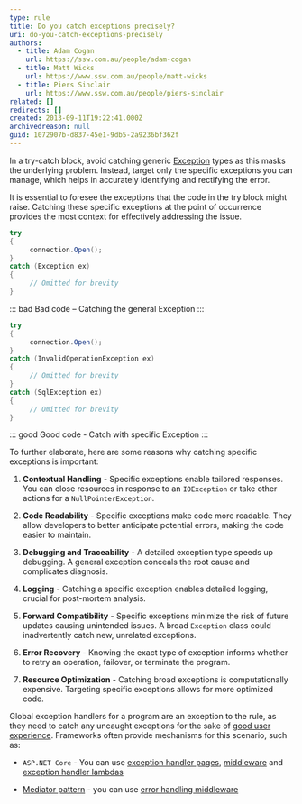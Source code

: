 ```yaml
---
type: rule
title: Do you catch exceptions precisely?
uri: do-you-catch-exceptions-precisely
authors:
  - title: Adam Cogan
    url: https://ssw.com.au/people/adam-cogan
  - title: Matt Wicks
    url: https://www.ssw.com.au/people/matt-wicks
  - title: Piers Sinclair
    url: https://www.ssw.com.au/people/piers-sinclair
related: []
redirects: []
created: 2013-09-11T19:22:41.000Z
archivedreason: null
guid: 1072907b-d837-45e1-9db5-2a9236bf362f
---
```

In a try-catch block, avoid catching generic [Exception](https://learn.microsoft.com/en-us/dotnet/api/system.exception?redirectedfrom=MSDN&view=net-8.0) types as this masks the underlying problem. Instead, target only the specific exceptions you can manage, which helps in accurately identifying and rectifying the error.

It is essential to foresee the exceptions that the code in the try block might raise. Catching these specific exceptions at the point of occurrence provides the most context for effectively addressing the issue.

<!--endintro-->

```cs
try 
{ 
     connection.Open();
}
catch (Exception ex) 
{ 
     // Omitted for brevity
}
```

::: bad
Bad code – Catching the general Exception
:::

```cs
try 
{ 
     connection.Open(); 
}
catch (InvalidOperationException ex) 
{ 
     // Omitted for brevity
}
catch (SqlException ex) 
{ 
     // Omitted for brevity
}
```

::: good
Good code - Catch with specific Exception
:::

To further elaborate, here are some reasons why catching specific exceptions is important:

1. **Contextual Handling** - Specific exceptions enable tailored responses. You can close resources in response to an `IOException` or take other actions for a `NullPointerException`.

1. **Code Readability** - Specific exceptions make code more readable. They allow developers to better anticipate potential errors, making the code easier to maintain.

1. **Debugging and Traceability** - A detailed exception type speeds up debugging. A general exception conceals the root cause and complicates diagnosis.

1. **Logging** - Catching a specific exception enables detailed logging, crucial for post-mortem analysis.

1. **Forward Compatibility** - Specific exceptions minimize the risk of future updates causing unintended issues. A broad `Exception` class could inadvertently catch new, unrelated exceptions.

1. **Error Recovery** - Knowing the exact type of exception informs whether to retry an operation, failover, or terminate the program.

1. **Resource Optimization** - Catching broad exceptions is computationally expensive. Targeting specific exceptions allows for more optimized code.

Global exception handlers for a program are an exception to the rule, as they need to catch any uncaught exceptions for the sake of [good user experience](/do-you-present-the-user-with-a-nice-error-screen/). Frameworks often provide mechanisms for this scenario, such as:

* `ASP.NET Core` - You can use [exception handler pages](https://learn.microsoft.com/en-us/aspnet/core/fundamentals/error-handling?view=aspnetcore-8.0#exception-handler-page), [middleware](https://learn.microsoft.com/en-us/aspnet/core/fundamentals/error-handling?view=aspnetcore-8.0#iexceptionhandler) and [exception handler lambdas](https://learn.microsoft.com/en-us/aspnet/core/fundamentals/error-handling?view=aspnetcore-8.0#exception-handler-lambda)

* [Mediator pattern](/keep-business-logic-out-of-the-presentation-layer/) - you can use [error handling middleware](https://github.com/jbogard/MediatR/wiki#exceptions-handling)

